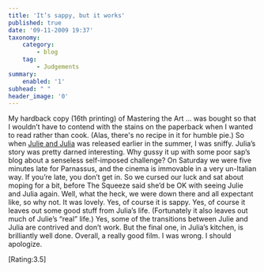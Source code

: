 ```yaml
---
title: 'It’s sappy, but it works'
published: true
date: '09-11-2009 19:37'
taxonomy:
    category:
        - blog
    tag:
        - Judgements
summary:
    enabled: '1'
subhead: " "
header_image: '0'
---
```


My hardback copy (16th printing) of Mastering the Art ... was bought so that I wouldn’t have to contend with the stains on the paperback when I wanted to read rather than cook. (Alas, there's no recipe in it for humble pie.) So when [Julie and Julia](http://www.imdb.com/title/tt1135503/) was released earlier in the summer, I was sniffy. Julia’s story was pretty darned interesting. Why gussy it up with some poor sap’s blog about a senseless self-imposed challenge? On Saturday we were five minutes late for Parnassus, and the cinema is immovable in a very un-Italian way. If you’re late, you don’t get in. So we cursed our luck and sat about moping for a bit, before The Squeeze said she’d be OK with seeing Julie and Julia again. Well, what the heck, we were down there and all expectant like, so why not. It was lovely. Yes, of course it is sappy. Yes, of course it leaves out some good stuff from Julia’s life. (Fortunately it also leaves out much of Julie’s “real” life.) Yes, some of the transitions between Julie and Julia are contrived and don’t work. But the final one, in Julia’s kitchen, is brilliantly well done. Overall, a really good film. I was wrong. I should apologize.

[Rating:3.5]
